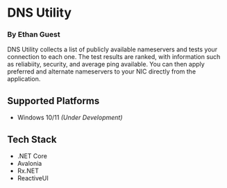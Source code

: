 # DNS Utility 
### By Ethan Guest

DNS Utility collects a list of publicly available nameservers and tests your connection to each one. The test results are ranked, with information such as reliabiity, security, and average ping available. You can then apply preferred and alternate nameservers to your NIC directly from the application.


## Supported Platforms
- Windows 10/11 *(Under Development)*

## Tech Stack
- .NET Core
- Avalonia
- Rx.NET
- ReactiveUI





